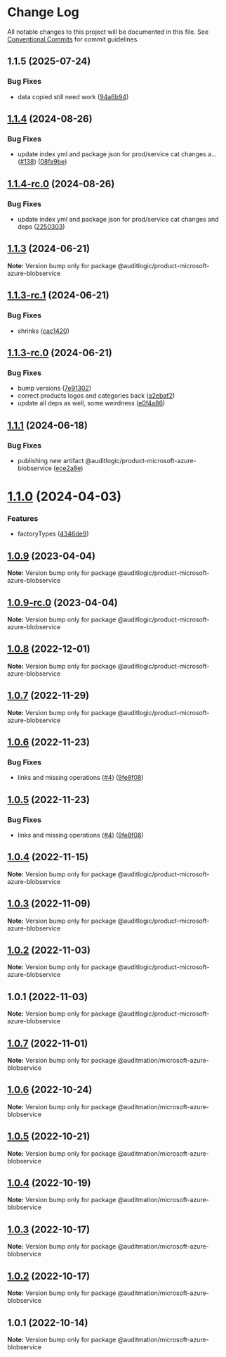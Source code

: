 # Change Log

All notable changes to this project will be documented in this file.
See [Conventional Commits](https://conventionalcommits.org) for commit guidelines.

## 1.1.5 (2025-07-24)


### Bug Fixes

* data copied still need work ([94a6b94](https://github.com/zerobias-org/product/commit/94a6b942fb0516367548599d739529536132755a))





## [1.1.4](https://github.com/auditlogic/product/compare/@auditlogic/product-microsoft-azure-blobservice@1.1.3...@auditlogic/product-microsoft-azure-blobservice@1.1.4) (2024-08-26)


### Bug Fixes

* update index yml and package json for prod/service cat changes a… ([#138](https://github.com/auditlogic/product/issues/138)) ([08fe9be](https://github.com/auditlogic/product/commit/08fe9beb1c8457462a19bc69caa02e6212d97e1a))





## [1.1.4-rc.0](https://github.com/auditlogic/product/compare/@auditlogic/product-microsoft-azure-blobservice@1.1.3...@auditlogic/product-microsoft-azure-blobservice@1.1.4-rc.0) (2024-08-26)


### Bug Fixes

* update index yml and package json for prod/service cat changes and deps ([2250303](https://github.com/auditlogic/product/commit/225030363a363608240135b7ebed386b28f01e4b))





## [1.1.3](https://github.com/auditlogic/product/compare/@auditlogic/product-microsoft-azure-blobservice@1.1.3-rc.1...@auditlogic/product-microsoft-azure-blobservice@1.1.3) (2024-06-21)

**Note:** Version bump only for package @auditlogic/product-microsoft-azure-blobservice





## [1.1.3-rc.1](https://github.com/auditlogic/product/compare/@auditlogic/product-microsoft-azure-blobservice@1.1.3-rc.0...@auditlogic/product-microsoft-azure-blobservice@1.1.3-rc.1) (2024-06-21)


### Bug Fixes

* shrinks ([cac1420](https://github.com/auditlogic/product/commit/cac14200fefcd8183ab69fe89a47bd3f70f563e9))





## [1.1.3-rc.0](https://github.com/auditlogic/product/compare/@auditlogic/product-microsoft-azure-blobservice@1.1.1...@auditlogic/product-microsoft-azure-blobservice@1.1.3-rc.0) (2024-06-21)


### Bug Fixes

* bump versions ([7e91302](https://github.com/auditlogic/product/commit/7e913023b8b312150ed7762c32fbbe616be71de5))
* correct products logos and categories back ([a2ebaf2](https://github.com/auditlogic/product/commit/a2ebaf2efe8e232e6ff22c774c456048771f9469))
* update all deps as well, some weirdness ([e0f4a86](https://github.com/auditlogic/product/commit/e0f4a864714e2d3de6bbf3da014d5312fe53be2f))





## [1.1.1](https://github.com/auditlogic/product/compare/@auditlogic/product-microsoft-azure-blobservice@1.1.0...@auditlogic/product-microsoft-azure-blobservice@1.1.1) (2024-06-18)


### Bug Fixes

* publishing new artifact @auditlogic/product-microsoft-azure-blobservice ([ece2a8e](https://github.com/auditlogic/product/commit/ece2a8eb5419a8640a5ac9671c96b7d1708b3028))





# [1.1.0](https://github.com/auditlogic/product/compare/@auditlogic/product-microsoft-azure-blobservice@1.0.9...@auditlogic/product-microsoft-azure-blobservice@1.1.0) (2024-04-03)


### Features

* factoryTypes ([4346de9](https://github.com/auditlogic/product/commit/4346de92693aee892fccf725338ffc7b80ab182b))





## [1.0.9](https://github.com/auditlogic/product/compare/@auditlogic/product-microsoft-azure-blobservice@1.0.8...@auditlogic/product-microsoft-azure-blobservice@1.0.9) (2023-04-04)

**Note:** Version bump only for package @auditlogic/product-microsoft-azure-blobservice





## [1.0.9-rc.0](https://github.com/auditlogic/product/compare/@auditlogic/product-microsoft-azure-blobservice@1.0.8...@auditlogic/product-microsoft-azure-blobservice@1.0.9-rc.0) (2023-04-04)

**Note:** Version bump only for package @auditlogic/product-microsoft-azure-blobservice





## [1.0.8](https://github.com/auditlogic/product/compare/@auditlogic/product-microsoft-azure-blobservice@1.0.7...@auditlogic/product-microsoft-azure-blobservice@1.0.8) (2022-12-01)

**Note:** Version bump only for package @auditlogic/product-microsoft-azure-blobservice





## [1.0.7](https://github.com/auditlogic/product/compare/@auditlogic/product-microsoft-azure-blobservice@1.0.6...@auditlogic/product-microsoft-azure-blobservice@1.0.7) (2022-11-29)

**Note:** Version bump only for package @auditlogic/product-microsoft-azure-blobservice





## [1.0.6](https://github.com/auditlogic/product/compare/@auditlogic/product-microsoft-azure-blobservice@1.0.4...@auditlogic/product-microsoft-azure-blobservice@1.0.6) (2022-11-23)


### Bug Fixes

* links and missing operations ([#4](https://github.com/auditlogic/product/issues/4)) ([9fe8f08](https://github.com/auditlogic/product/commit/9fe8f08fe7c57fdb79f991ac35bd6ac2e7dcad38))





## [1.0.5](https://github.com/auditlogic/product/compare/@auditlogic/product-microsoft-azure-blobservice@1.0.4...@auditlogic/product-microsoft-azure-blobservice@1.0.5) (2022-11-23)


### Bug Fixes

* links and missing operations ([#4](https://github.com/auditlogic/product/issues/4)) ([9fe8f08](https://github.com/auditlogic/product/commit/9fe8f08fe7c57fdb79f991ac35bd6ac2e7dcad38))





## [1.0.4](https://github.com/auditlogic/product/compare/@auditlogic/product-microsoft-azure-blobservice@1.0.3...@auditlogic/product-microsoft-azure-blobservice@1.0.4) (2022-11-15)

**Note:** Version bump only for package @auditlogic/product-microsoft-azure-blobservice





## [1.0.3](https://github.com/auditlogic/product/compare/@auditlogic/product-microsoft-azure-blobservice@1.0.2...@auditlogic/product-microsoft-azure-blobservice@1.0.3) (2022-11-09)

**Note:** Version bump only for package @auditlogic/product-microsoft-azure-blobservice





## [1.0.2](https://github.com/auditlogic/product/compare/@auditlogic/product-microsoft-azure-blobservice@1.0.1...@auditlogic/product-microsoft-azure-blobservice@1.0.2) (2022-11-03)

**Note:** Version bump only for package @auditlogic/product-microsoft-azure-blobservice





## 1.0.1 (2022-11-03)

**Note:** Version bump only for package @auditlogic/product-microsoft-azure-blobservice





## [1.0.7](https://github.com/auditmation/store-content/compare/@auditmation/microsoft-azure-blobservice@1.0.6...@auditmation/microsoft-azure-blobservice@1.0.7) (2022-11-01)

**Note:** Version bump only for package @auditmation/microsoft-azure-blobservice





## [1.0.6](https://github.com/auditmation/store-content/compare/@auditmation/microsoft-azure-blobservice@1.0.5...@auditmation/microsoft-azure-blobservice@1.0.6) (2022-10-24)

**Note:** Version bump only for package @auditmation/microsoft-azure-blobservice





## [1.0.5](https://github.com/auditmation/store-content/compare/@auditmation/microsoft-azure-blobservice@1.0.4...@auditmation/microsoft-azure-blobservice@1.0.5) (2022-10-21)

**Note:** Version bump only for package @auditmation/microsoft-azure-blobservice





## [1.0.4](https://github.com/auditmation/store-content/compare/@auditmation/microsoft-azure-blobservice@1.0.3...@auditmation/microsoft-azure-blobservice@1.0.4) (2022-10-19)

**Note:** Version bump only for package @auditmation/microsoft-azure-blobservice





## [1.0.3](https://github.com/auditmation/store-content/compare/@auditmation/microsoft-azure-blobservice@1.0.2...@auditmation/microsoft-azure-blobservice@1.0.3) (2022-10-17)

**Note:** Version bump only for package @auditmation/microsoft-azure-blobservice





## [1.0.2](https://github.com/auditmation/store-content/compare/@auditmation/microsoft-azure-blobservice@1.0.1...@auditmation/microsoft-azure-blobservice@1.0.2) (2022-10-17)

**Note:** Version bump only for package @auditmation/microsoft-azure-blobservice





## 1.0.1 (2022-10-14)

**Note:** Version bump only for package @auditmation/microsoft-azure-blobservice
